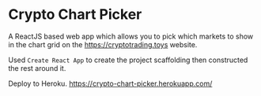 # Crypto Chart Picker

A ReactJS based web app which allows you to pick which markets to show in the chart grid on the <a href="https://cryptotrading.toys">https://cryptotrading.toys</a> website.

Used `Create React App` to create the project scaffolding then constructed the rest around it. 

Deploy to Heroku.
https://crypto-chart-picker.herokuapp.com/
